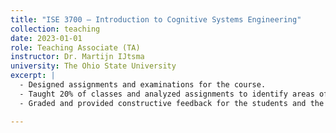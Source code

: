```yaml
---
title: "ISE 3700 – Introduction to Cognitive Systems Engineering"
collection: teaching
date: 2023-01-01
role: Teaching Associate (TA)
instructor: Dr. Martijn IJtsma
university: The Ohio State University
excerpt: |
  - Designed assignments and examinations for the course.
  - Taught 20% of classes and analyzed assignments to identify areas of concern.
  - Graded and provided constructive feedback for the students and the professor.

---
```

